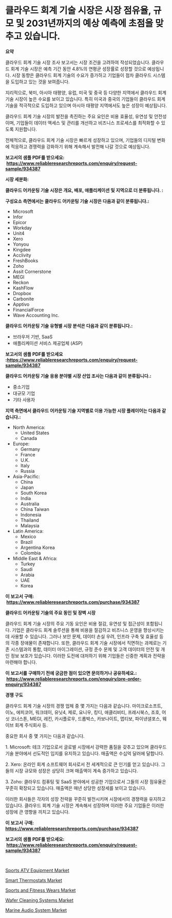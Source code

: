 <p><h1>클라우드 회계 기술 시장은 시장 점유율, 규모 및 2031년까지의 예상 예측에 초점을 맞추고 있습니다.</h1></p><p><strong>요약</strong></p>
<p><p>클라우드 회계 기술 시장 조사 보고서는 시장 조건을 고려하여 작성되었습니다. 클라우드 회계 기술 시장은 예측 기간 동안 4.8%의 연평균 성장률로 성장할 것으로 예상됩니다. 시장 동향은 클라우드 회계 기술의 수요가 증가하고 기업들이 점차 클라우드 시스템을 도입하고 있는 것을 보여줍니다.</p><p>지리적으로, 북미, 아시아 태평양, 유럽, 미국 및 중국 등 다양한 지역에서 클라우드 회계 기술 시장이 높은 수요를 보이고 있습니다. 특히 미국과 중국의 기업들이 클라우드 회계 기술을 적극적으로 도입하고 있으며 아시아 태평양 지역에서도 높은 성장이 예상됩니다.</p><p>클라우드 회계 기술 시장의 발전을 촉진하는 주요 요인은 비용 효율성, 유연성 및 안전성이며, 기업들이 데이터 액세스 및 관리를 개선하고 비즈니스 프로세스를 최적화할 수 있도록 지원합니다.</p><p>전체적으로, 클라우드 회계 기술 시장은 빠르게 성장하고 있으며, 기업들의 디지털 변화에 적응하고 경쟁력을 강화하기 위해 계속해서 발전해 나갈 것으로 예상됩니다.</p></p>
<p><strong>보고서의 샘플 PDF를 받으세요: &nbsp;<a href="https://www.reliableresearchreports.com/enquiry/request-sample/934387">https://www.reliableresearchreports.com/enquiry/request-sample/934387</a></strong></p>
<p><strong>시장 세분화:</strong></p>
<p><strong> 클라우드 어카운팅 기술 시장은 개요, 배포, 애플리케이션 및 지역으로 더 분류됩니다. :</strong></p>
<p><strong>구성요소 측면에서는 클라우드 어카운팅 기술 시장은 다음과 같이 분류됩니다.:</strong></p>
<p><ul><li>Microsoft</li><li>Infor</li><li>Epicor</li><li>Workday</li><li>Unit4</li><li>Xero</li><li>Yonyou</li><li>Kingdee</li><li>Acclivity</li><li>FreshBooks</li><li>Zoho</li><li>Assit Cornerstone</li><li>MEGI</li><li>Reckon</li><li>KashFlow</li><li>Dropbox</li><li>Carbonite</li><li>Apptivo</li><li>FinancialForce</li><li>Wave Accounting Inc.</li></ul></p>
<p><strong> 클라우드 어카운팅 기술 유형별 시장 분석은 다음과 같이 분류됩니다.:</strong></p>
<p><ul><li>브라우저 기반, SaaS</li><li>애플리케이션 서비스 제공업체 (ASP)</li></ul></p>
<p><strong>보고서의 샘플 PDF를 받으세요 :<a href="https://www.reliableresearchreports.com/enquiry/request-sample/934387">https://www.reliableresearchreports.com/enquiry/request-sample/934387</a></strong></p>
<p><strong> 클라우드 어카운팅 기술 응용 분야별 시장 산업 조사는 다음과 같이 분류됩니다.:</strong></p>
<p><ul><li>중소기업</li><li>대규모 기업</li><li>기타 사용자</li></ul></p>
<p><strong>지역 측면에서 클라우드 어카운팅 기술 지역별로 이용 가능한 시장 플레이어는 다음과 같습니다.:</strong></p>
<p><ul>
    <li>
        North America:
        <ul>
            <li>United States</li>
            <li>Canada</li>
        </ul>
    </li>
    <li>
        Europe:
        <ul>
            <li>Germany</li>
            <li>France</li>
            <li>U.K.</li>
            <li>Italy</li>
            <li>Russia</li>
        </ul>
    </li>
    <li>
        Asia-Pacific:
        <ul>
            <li>China</li>
            <li>Japan</li>
            <li>South Korea</li>
            <li>India</li>
            <li>Australia</li>
            <li>China Taiwan</li>
            <li>Indonesia</li>
            <li>Thailand</li>
            <li>Malaysia</li>
        </ul>
    </li>
    <li>
        Latin America:
        <ul>
            <li>Mexico</li>
            <li>Brazil</li>
            <li>Argentina Korea</li>
            <li>Colombia</li>
        </ul>
    </li>
    <li>
        Middle East & Africa:
        <ul>
            <li>Turkey</li>
            <li>Saudi</li>
            <li>Arabia</li>
            <li>UAE</li>
            <li>Korea</li>
        </ul>
    </li>
    </ul></p>
<p><strong>이 보고서 구매: &nbsp;<a href="https://www.reliableresearchreports.com/purchase/934387">https://www.reliableresearchreports.com/purchase/934387</a></strong></p>
<p><strong>클라우드 어카운팅 기술의 주요 동인 및 장벽 시장</strong></p>
<p><p>클라우드 회계 기술 시장의 주요 기동 요인은 비용 절감, 유연성 및 접근성이 포함됩니다. 기업은 클라우드 회계 솔루션을 통해 비용을 절감하고 비즈니스 운영을 향상시키는데 사용할 수 있습니다. 그러나 보안 문제, 데이터 손실 우려, 인프라 구축 및 효율성 등의 각종 장애물이 존재합니다. 또한, 클라우드 회계 기술 시장에서 직면하는 과제로는 기존 시스템과의 통합, 데이터 마이그레이션, 규정 준수 문제 및 고객 데이터의 안전 및 개인 정보 보호가 있습니다. 이러한 도전에 대처하기 위해 기업들은 신중한 계획과 전략을 마련해야 합니다.</p></p>
<p><strong>이 보고서를 구매하기 전에 궁금한 점이 있으면 문의하거나 공유하세요.: &nbsp;<a href="https://www.reliableresearchreports.com/enquiry/pre-order-enquiry/934387">https://www.reliableresearchreports.com/enquiry/pre-order-enquiry/934387</a></strong></p>
<p><strong>경쟁 구도</strong></p>
<p><p>클라우드 회계 기술 시장의 경쟁 업체 중 몇 가지는 다음과 같습니다. 마이크로소프트, 이노, 에피코어, 워크데이, 유닛4, 제로, 요니우, 킹디, 애클리비티, 프레시북스, 조호, 어싯 코너스톤, MEGI, 레킨, 카시플로우, 드롭박스, 카보나이트, 앱티보, 파이낸셜포스, 웨이브 회계 주식회사 등.</p><p>중요한 회사 중 몇 가지는 다음과 같습니다.</p><p>1. Microsoft: 테크 기업으로서 글로벌 시장에서 강력한 품질을 갖추고 있으며 클라우드 기술 분야에서 선도적인 입지를 유지하고 있습니다. 매출액은 수십억 달러에 달합니다.</p><p>2. Xero: 온라인 회계 소프트웨어 회사로서 전 세계적으로 큰 인기를 얻고 있습니다. 그들의 시장 규모와 성장은 상당히 크며 매출액이 계속 증가하고 있습니다.</p><p>3. Zoho: 클라우드 컴퓨팅 및 SaaS 분야에서 성공한 기업으로서 그들의 시장 점유율은 꾸준히 확장되고 있습니다. 매출액은 매년 상당한 성장세를 보이고 있습니다.</p><p>이러한 회사들은 각자의 성장 전략을 꾸준히 발전시키며 시장에서의 경쟁력을 유지하고 있습니다. 클라우드 회계 기술 시장은 계속해서 성장하며 이러한 주요 기업들은 이러한 성장에 큰 영향을 끼치고 있습니다.</p></p>
<p><strong>이 보고서 구매: &nbsp; <a href="https://www.reliableresearchreports.com/purchase/934387">https://www.reliableresearchreports.com/purchase/934387</a></strong></p>
<p><strong>보고서의 샘플 PDF를 받으세요: &nbsp;<a href="https://www.reliableresearchreports.com/enquiry/request-sample/934387">https://www.reliableresearchreports.com/enquiry/request-sample/934387</a></strong><strong></strong></p>
<p>&nbsp;</p>
<p><p><a href="https://github.com/beatblasta/Market-Research-Report-List-2/blob/main/sports-atv-equipment-market.md">Sports ATV Equipment Market</a></p><p><a href="https://view.publitas.com/reportprime-1/smart-thermostats-market-analysis-and-market-size-global-industry-overview-market-segmentation-and-forecast-2024-to-2031/">Smart Thermostats Market</a></p><p><a href="https://github.com/angelajermaine/Market-Research-Report-List-2/blob/main/sports-and-fitness-wears-market.md">Sports and Fitness Wears Market</a></p><p><a href="https://valiant-lunge-8fe.notion.site/Insights-into-Wafer-Cleaning-Systems-Market-Size-Analysing-Market-Share-Trends-and-Growth-from-20-ec2e3502c3764e3fb63a5660c241bcd6">Wafer Cleaning Systems Market</a></p><p><a href="https://view.publitas.com/reportprime-1/marine-audio-system-market-size-global-industry-overview-market-segmentation-and-forecast-2024-to-2031/">Marine Audio System Market</a></p></p>